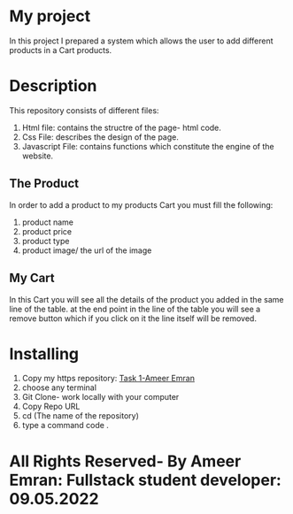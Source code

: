 # My project
In this project I prepared a system which allows the user to add different products in a Cart products.

# Description

This repository consists of different files:

1. Html file: contains the structre of the page- html code.
2. Css File: describes the design of the page.
3. Javascript File: contains functions which constitute the engine of the website.

## The Product
In order to add a product to my products Cart you must fill the following:
1. product name
2. product price 
3. product type
4. product image/ the url of the image

## My Cart 
In this Cart you will see all the details of the product you added in the same line of the table. 
at the end point in the line of the table you will see a remove button which if you click on it the line itself will be removed. 

# Installing

1. Copy my https repository: <a href="https://fullstack-alfanar.github.io/task-1-ameer/" target="_blank">Task 1-Ameer Emran</a>
2. choose any terminal
3. Git Clone- work locally with your computer
4. Copy Repo URL
5. cd (The name of the repository)
6. type a command code .

# All Rights Reserved- By Ameer Emran: Fullstack student developer: 09.05.2022
